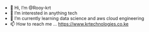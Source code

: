 - 👋 Hi, I’m @Rooy-krt
- 👀 I’m interested in anything tech
- 🌱 I’m currently learning data science and aws cloud engineering
- 📫 How to reach me ... https://www.krtechnologies.co.ke 

<!---
Rooy-krt/Rooy-krt is a ✨ special ✨ repository because its `README.md` (this file) appears on your GitHub profile.
You can click the Preview link to take a look at your changes.
--->
